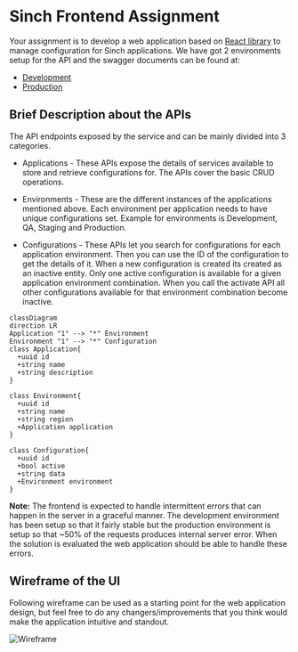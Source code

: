 # Sinch Frontend Assignment

Your assignment is to develop a web application based on [React library](https://reactjs.org/) to manage configuration for Sinch applications.
We have got 2 environments setup for the API and the swagger documents can be found at:
* [Development](https://config-mgmt-dev.fly.dev/swagger)
* [Production](https://config-mgmt.fly.dev/swagger)

##  Brief Description about the APIs
The API endpoints exposed by the service and can be mainly divided into 3 categories.

* Applications - These APIs expose the details of services available to store and retrieve configurations for. The APIs cover the basic CRUD operations.

* Environments - These are the different instances of the applications mentioned above. Each environment per application needs to have unique configurations set. Example for environments is Development, QA, Staging and Production.

* Configurations - These APIs let you search for configurations for each application environment. Then you can use the ID of the configuration to get the details of it. When a new configuration is created its created as an inactive entity. Only one active configuration is available for a given application environment combination. When you call the activate API all other configurations available for that environment combination become inactive.

```mermaid
classDiagram
direction LR
Application "1" --> "*" Environment
Environment "1" --> "*" Configuration
class Application{
  +uuid id
  +string name
  +string description
}

class Environment{
  +uuid id
  +string name
  +string region
  +Application application
}

class Configuration{
  +uuid id
  +bool active
  +string data
  +Environment environment
}
```

**Note:** The frontend is expected to handle intermittent errors that can happen in the server in a graceful manner. The development environment has been setup so that it fairly stable but the production environment is setup so that ~50% of the requests produces internal server error. When the solution is evaluated the web application should be able to handle these errors.

## Wireframe of the UI

Following wireframe can be used as a starting point for the web application design, but feel free to do any changers/improvements that you think would make the application intuitive and standout. 

![Wireframe](https://github.com/sinch/Sinch-Frontend-Assignment/raw/main/wireframe/wireframe.png)
